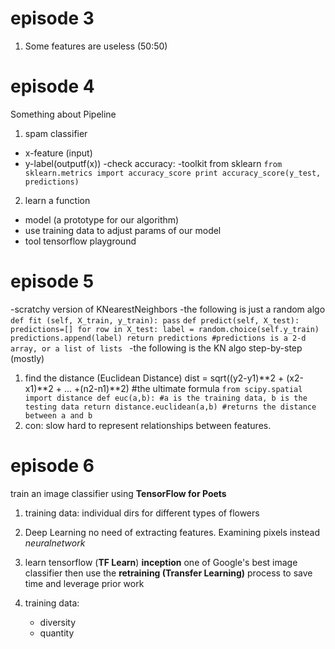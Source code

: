 # episode 3
1. Some features are useless (50:50)

# episode 4
Something about Pipeline
1. spam classifier
  - x-feature (input)
  - y-label(outputf(x))
  -check accuracy:
    -toolkit from sklearn
     `from sklearn.metrics import accuracy_score
     print accuracy_score(y_test, predictions)`
2. learn a function
  - model (a prototype for our algorithm)
  - use training data to adjust params of our model
  - tool tensorflow playground
  
# episode 5
-scratchy version of KNearestNeighbors
-the following is just a random algo
`def fit (self, X_train, y_train):
    pass`
`def predict(self, X_test):
    predictions=[]
    for row in X_test:
      label = random.choice(self.y_train)
      predictions.append(label)
    return predictions #predictions is a 2-d array, or a list of lists
`
-the following is the KN algo step-by-step (mostly)
  1. find the distance (Euclidean Distance)
    dist = sqrt((y2-y1)**2 + (x2-x1)**2 + ... +(n2-n1)**2) #the ultimate formula
    `from scipy.spatial import distance
    def euc(a,b): #a is the training data, b is the testing data
      return distance.euclidean(a,b) #returns the distance between a and b`
  2. con:
      slow
      hard to represent relationships between features.
      
# episode 6
train an image classifier using **TensorFlow for Poets**
1. training data: individual dirs for different types of flowers
2. Deep Learning
    no need of extracting features. Examining pixels instead
    *neuralnetwork*
3. learn tensorflow (**TF Learn**)
  **inception** one of Google's best image classifier
  then use the **retraining (Transfer Learning)** process to save time and leverage prior work
  
4. training data:
    - diversity 
    - quantity
  



    
    
    






